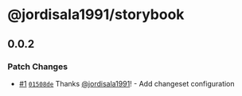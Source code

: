 # @jordisala1991/storybook

## 0.0.2

### Patch Changes

- [#1](https://github.com/jordisala1991/storybook/pull/1) [`01508de`](https://github.com/jordisala1991/storybook/commit/01508de0fc7b68d62d732f36b29617468752cba0) Thanks [@jordisala1991](https://github.com/jordisala1991)! - Add changeset configuration
